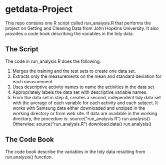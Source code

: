 # getdata-Project
This repo contains one R script called run_analysis.R that performs the project on Getting and Cleaning Data from John Hopkins University. It also provides a code book describing the variables in the tidy data.

## The Script
The code in run_analysis.R does the following.
1. Merges the training and the test sets to create one data set.
2. Extracts only the measurements on the mean and standard deviation for each measurement. 
3. Uses descriptive activity names to name the activities in the data set
4. Appropriately labels the data set with descriptive variable names. 
5. From the data set in step 4, creates a second, independent tidy data set with the average of each variable for each activity and each subject.
It works with Samsung data either downloaded and unziped in the working directory or from web site.
If data are available in the working directory, the procedure is:
source("run_analysis.R")
run.analysis()
Otherwise:
source("run_analysis.R")
download.data()
run.analysis()

## The Code Book
The code book describe the variables in the tidy data resulting from run.analysis() function.
